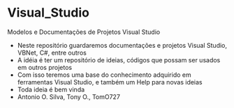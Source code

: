 # Visual_Studio
Modelos e Documentações de Projetos Visual Studio

- Neste repositório guardaremos documentações e projetos Visual Studio, VBNet, C#, entre outros
- A idéia é ter um repositório de ideias, códigos que possam ser usados em outros projetos
- Com isso teremos uma base do conhecimento adquirido em ferramentas Visual Studio, e também um Help para novas ideias
- Toda ideia é bem vinda
- Antonio O. Silva, Tony O., TomO727
